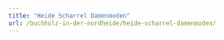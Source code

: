 ```yaml
---
title: "Heide Scharrel Damenmoden"
url: /buchholz-in-der-nordheide/heide-scharrel-damenmoden/
---
```

